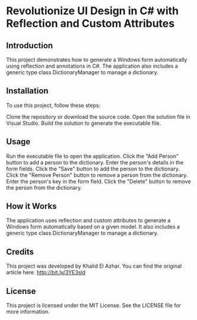# Revolutionize UI Design in C# with Reflection and Custom Attributes
## Introduction
This project demonstrates how to generate a Windows form automatically using reflection and annotations in C#. The application also includes a generic type class DictionaryManager<T> to manage a dictionary.

## Installation
To use this project, follow these steps:

Clone the repository or download the source code.
Open the solution file in Visual Studio.
Build the solution to generate the executable file.
## Usage
Run the executable file to open the application.
Click the "Add Person" button to add a person to the dictionary.
Enter the person's details in the form fields.
Click the "Save" button to add the person to the dictionary.
Click the "Remove Person" button to remove a person from the dictionary.
Enter the person's key in the form field.
Click the "Delete" button to remove the person from the dictionary.
## How it Works
The application uses reflection and custom attributes to generate a Windows form automatically based on a given model. It also includes a generic type class DictionaryManager<T> to manage a dictionary.

## Credits
This project was developed by Khalid El Azhar. You can find the original article here.
http://bit.ly/3YE3sld
## License
This project is licensed under the MIT License. See the LICENSE file for more information.
